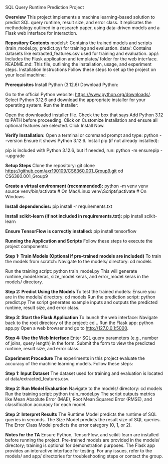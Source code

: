 SQL Query Runtime Prediction Project

**Overview**
This project implements a machine learning-based solution to predict SQL query runtime, result size, and error class. It replicates the methodology outlined in a research paper, using data-driven models and a Flask web interface for interaction.

**Repository Contents**
models/: Contains the trained models and scripts (train_model.py, predict.py) for training and evaluation.
data/: Contains datasets like extracted_features.csv used for training and evaluation.
app/: Includes the Flask application and templates/ folder for the web interface.
README.md: This file, outlining the installation, usage, and experiment steps.
Installation Instructions
Follow these steps to set up the project on your local machine:

**Prerequisites**
Install Python (3.12.6)
Download Python:

Go to the official Python website: https://www.python.org/downloads/.
Select Python 3.12.6 and download the appropriate installer for your operating system.
Run the Installer:

Open the downloaded installer file.
Check the box that says Add Python 3.12 to PATH before proceeding.
Click on Customize Installation and ensure all optional features are selected.
Click Install Now.

**Verify Installation:**
Open a terminal or command prompt and type:
python --version
Ensure it shows Python 3.12.6.
Install pip (if not already installed):

pip is included with Python 3.12.6, but if needed, run:
python -m ensurepip --upgrade

**Setup Steps**
Clone the repository:
git clone https://github.com/axr190109/CS6360.001_Group9.git
cd CS6360.001_Group9

**Create a virtual environment (recommended):**
python -m venv venv
source venv/bin/activate       # On Mac/Linux
venv\Scripts\activate          # On Windows

**Install dependencies:**
pip install -r requirements.txt

**Install scikit-learn (if not included in requirements.txt):**
pip install scikit-learn

**Ensure TensorFlow is correctly installed:**
pip install tensorflow

**Running the Application and Scripts**
Follow these steps to execute the project components:

**Step 1: Train Models (Optional if pre-trained models are included)**
To train the models from scratch:
Navigate to the models/ directory:
cd models

Run the training script:
python train_model.py
This will generate runtime_model.keras, size_model.keras, and error_model.keras in the models/ directory.

**Step 2: Predict Using the Models**
To test the trained models:
Ensure you are in the models/ directory:
cd models
Run the prediction script:
python predict.py
The script generates example inputs and outputs the predicted runtime, result size, and error class.

**Step 3: Start the Flask Application**
To launch the web interface:
Navigate back to the root directory of the project:
cd ..
Run the Flask app:
python app.py
Open a web browser and go to http://127.0.0.1:5000.

**Step 4: Use the Web Interface**
Enter SQL query parameters (e.g., number of joins, query length) in the form.
Submit the form to view the predicted runtime, result size, and error class.

**Experiment Procedure**
The experiments in this project evaluate the accuracy of the machine learning models. Follow these steps:

**Step 1: Input Dataset**
The dataset used for training and evaluation is located at data/extracted_features.csv.

**Step 2: Run Model Evaluation**
Navigate to the models/ directory:
cd models
Run the training script:
python train_model.py
The script outputs metrics like Mean Absolute Error (MAE), Root Mean Squared Error (RMSE), and classification accuracy for each model.

**Step 3: Interpret Results**
The Runtime Model predicts the runtime of SQL queries in seconds.
The Size Model predicts the result size of SQL queries.
The Error Class Model predicts the error category (0, 1, or 2).

**Notes for the TA**
Ensure Python, TensorFlow, and scikit-learn are installed before running the project.
Pre-trained models are provided in the models/ directory; training is optional for demonstration purposes.
The Flask app provides an interactive interface for testing.
For any issues, refer to the models/ and app/ directories for troubleshooting steps or contact the group.






